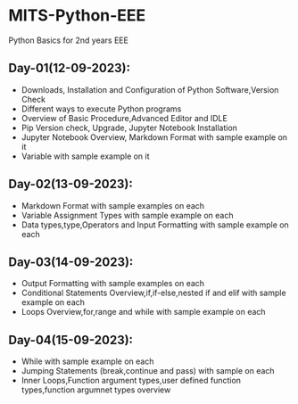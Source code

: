 # MITS-Python-EEE
Python Basics for 2nd years EEE

## Day-01(12-09-2023):
  - Downloads, Installation and Configuration of Python Software,Version Check
  - Different ways to execute Python programs
  - Overview of Basic Procedure,Advanced Editor and IDLE
  - Pip Version check, Upgrade, Jupyter Notebook Installation
  - Jupyter Notebook Overview, Markdown Format with sample example on it
  - Variable with sample example on it

## Day-02(13-09-2023):
  - Markdown Format with sample examples on each
  - Variable Assignment Types with sample example on each
  - Data types,type,Operators and Input Formatting with sample example on each

## Day-03(14-09-2023):
  - Output Formatting with sample examples on each
  - Conditional Statements Overview,if,if-else,nested if and elif with sample example on each
  - Loops Overview,for,range and while with sample example on each

## Day-04(15-09-2023):
  - While with sample example on each
  - Jumping Statements (break,continue and pass) with sample on each
  - Inner Loops,Function argument types,user defined function types,function argumnet types overview

